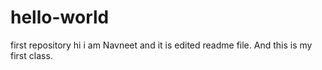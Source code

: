 # hello-world
first repository
hi i am Navneet and it is edited readme file.
And this is my first class.
